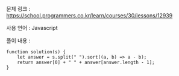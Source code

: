 문제 링크 : https://school.programmers.co.kr/learn/courses/30/lessons/12939

사용 언어 : Javascript

풀이 내용 :

```
function solution(s) {
    let answer = s.split(" ").sort((a, b) => a - b);
    return answer[0] + " " + answer[answer.length - 1];
}
```